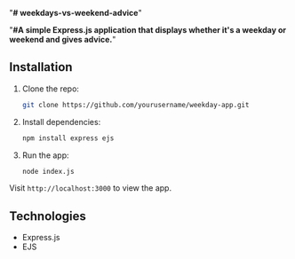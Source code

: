 "**# weekdays-vs-weekend-advice**" 

"**#A simple Express.js application that displays whether it's a weekday or weekend and gives advice.**" 

## Installation

1. Clone the repo:
   ```bash
   git clone https://github.com/yourusername/weekday-app.git
   ```
2. Install dependencies:
   ```bash
   npm install express ejs
   ```
3. Run the app:
   ```bash
   node index.js
   ```

Visit `http://localhost:3000` to view the app.

## Technologies
- Express.js
- EJS
